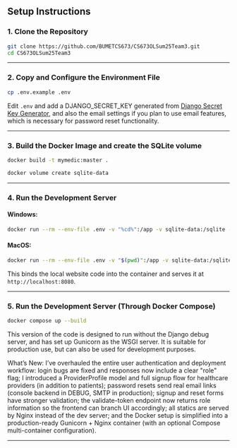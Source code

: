 
## Setup Instructions

### 1. Clone the Repository

```bash
git clone https://github.com/BUMETCS673/CS673OLSum25Team3.git
cd CS673OLSum25Team3
```

---

### 2. Copy and Configure the Environment File

```bash
cp .env.example .env
```

Edit `.env` and add a DJANGO_SECRET_KEY generated from [Django Secret Key Generator](https://djecrety.ir/), and also the email settings if you plan to use email features, which is necessary for password reset functionality.

---

### 3. Build the Docker Image and create the SQLite volume

```bash
docker build -t mymedic:master . 
``` 

```bash
docker volume create sqlite-data
```

---

### 4. Run the Development Server

#### Windows:
```bash
docker run --rm --env-file .env -v "%cd%":/app -v sqlite-data:/sqlite -p 8080:80 mymedic:master
```

#### MacOS:
```bash
docker run --rm --env-file .env -v "$(pwd)":/app -v sqlite-data:/sqlite -p 8080:80 mymedic:master
```

This binds the local website code into the container and serves it at `http://localhost:8080`.

---

### 5. Run the Development Server (Through Docker Compose)

```bash
docker compose up --build
```

This version of the code is designed to run without the Django debug server, and has set up Gunicorn as the WSGI server. It is suitable for production use, but can also be used for development purposes.

What’s New: I’ve overhauled the entire user authentication and deployment workflow: login bugs are fixed and responses now include a clear "role" flag; I introduced a ProviderProfile model and full signup flow for healthcare providers (in addition to patients); password resets send real email links (console backend in DEBUG, SMTP in production); signup and reset forms have stronger validation; the validate-token endpoint now returns role information so the frontend can branch UI accordingly; all statics are served by Nginx instead of the dev server; and the Docker setup is simplified into a production-ready Gunicorn + Nginx container (with an optional Compose multi-container configuration).

---
